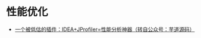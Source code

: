 # 性能优化

- [一个被低估的插件：IDEA+JProfiler=性能分析神器（转自公众号：芋道源码）](https://mp.weixin.qq.com/s/CDFdw3awvSs6PliPpr-5Zg)
